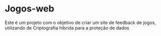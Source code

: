 # Jogos-web
Este é um projeto com o objetivo de criar um site de feedback de jogos, utilizando de Criptografia híbrida para a proteção de dados
